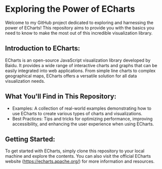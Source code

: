# Exploring the Power of ECharts

Welcome to my GitHub project dedicated to exploring and harnessing the power of ECharts! This repository aims to provide you with the basics you need to know to make the most out of this incredible visualization library.

## Introduction to ECharts:
ECharts is an open-source JavaScript visualization library developed by Baidu. It provides a wide range of interactive charts and graphs that can be easily integrated into web applications. From simple line charts to complex geographical maps, ECharts offers a versatile solution for all data visualization needs.

## What You'll Find in This Repository:

- Examples: A collection of real-world examples demonstrating how to use ECharts to create various types of charts and visualizations.
- Best Practices: Tips and tricks for optimizing performance, improving accessibility, and enhancing the user experience when using ECharts.

## Getting Started:
To get started with ECharts, simply clone this repository to your local machine and explore the contents. You can also visit the official ECharts website (https://echarts.apache.org/) for more information and resources.
